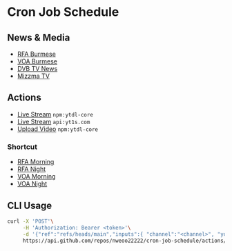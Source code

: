 # Cron Job Schedule

## News & Media

- [RFA Burmese](https://www.youtube.com/channel/UCE75dgnEYPacknHHg3a3sJg)
- [VOA Burmese](https://www.youtube.com/channel/UCv-YbGueeYCp8_CdjgXQD3A)
- [DVB TV News](https://www.youtube.com/channel/UCuaRmKJLYaVMDHrnjhWUcHw)
- [Mizzma TV](https://www.youtube.com/channel/UCk9f0cLiMmtchQySOogzoig)

## Actions

- [Live Stream](https://github.com/NweOo22222/cron-job-schedule/actions/workflows/live.yml) `npm:ytdl-core`
- [Live Stream](https://github.com/NweOo22222/cron-job-schedule/actions/workflows/live2.yml) `api:yt1s.com`
- [Upload Video](https://github.com/NweOo22222/cron-job-schedule/actions/workflows/video.yml) `npm:ytdl-core`

### Shortcut

- [RFA Morning](https://github.com/NweOo22222/cron-job-schedule/actions/workflows/rfa-morning.yml)
- [RFA Night](https://github.com/NweOo22222/cron-job-schedule/actions/workflows/rfa-night.yml)
- [VOA Morning](https://github.com/NweOo22222/cron-job-schedule/actions/workflows/voa-morning.yml)
- [VOA Night](https://github.com/NweOo22222/cron-job-schedule/actions/workflows/voa-night.yml)

## CLI Usage

```sh
curl -X 'POST'\
     -H 'Authorization: Bearer <token>'\
     -d '{"ref":"refs/heads/main","inputs":{ "channel":"<channel>", "youtube_id":"<youtube_id>" }}'\
     https://api.github.com/repos/nweoo22222/cron-job-schedule/actions/workflows/<id>/dispatches
```
